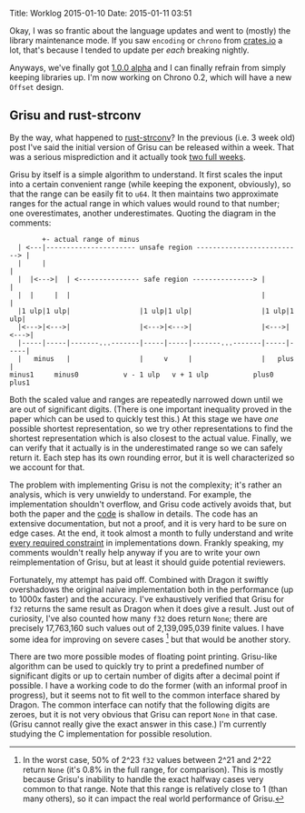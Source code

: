 Title: Worklog 2015-01-10
Date: 2015-01-11 03:51

Okay, I was so frantic about the language updates and
went to (mostly) the library maintenance mode.
If you saw `encoding` or `chrono` from [crates.io] a lot,
that's because I tended to update per *each* breaking nightly.

Anyways, we've finally got [1.0.0 alpha] and
I can finally refrain from simply keeping libraries up.
I'm now working on Chrono 0.2, which will have a new `Offset` design.

[crates.io]: https://crates.io/
[1.0.0 alpha]: http://blog.rust-lang.org/2015/01/09/Rust-1.0-alpha.html

## Grisu and rust-strconv

By the way, what happened to [rust-strconv]?
In the previous (i.e. 3 week old) post
I've said the initial version of Grisu can be released within a week.
That was a serious misprediction and it actually took [two full weeks].

[rust-strconv]: https://github.com/lifthrasiir/rust-strconv/
[two full weeks]: https://github.com/lifthrasiir/rust-strconv/commit/81e4f157b90191ef335c2ad692e7ebd34221a367

Grisu by itself is a simple algorithm to understand.
It first scales the input into a certain convenient range
(while keeping the exponent, obviously),
so that the range can be easily fit to `u64`.
It then maintains two approximate ranges
for the actual range in which values would round to that number;
one overestimates, another underestimates.
Quoting the diagram in the comments:

~~~~
        +- actual range of minus
  | <---|---------------------- unsafe region --------------------------> |
  |     |                                                                 |
  |  |<--->|  | <--------------- safe region ---------------> |           |
  |  |     |  |                                               |           |
  |1 ulp|1 ulp|                 |1 ulp|1 ulp|                 |1 ulp|1 ulp|
  |<--->|<--->|                 |<--->|<--->|                 |<--->|<--->|
  |-----|-----|-------...-------|-----|-----|-------...-------|-----|-----|
  |   minus   |                 |     v     |                 |   plus    |
minus1     minus0           v - 1 ulp   v + 1 ulp           plus0       plus1
~~~~

Both the scaled value and ranges are repeatedly narrowed down
until we are out of significant digits.
(There is one important inequality proved in the paper
which can be used to quickly test this.)
At this stage we have *one* possible shortest representation,
so we try other representations to find the shortest representation
which is also closest to the actual value.
Finally, we can verify that it actually is in the underestimated range
so we can safely return it.
Each step has its own rounding error,
but it is well characterized so we account for that.

The problem with implementing Grisu is not the complexity;
it's rather an analysis, which is very unwieldy to understand.
For example, the implementation shouldn't overflow,
and Grisu code actively avoids that,
but both the paper and the [code][fast-dtoa] is shallow in details.
The code has an extensive documentation, but not a proof,
and it is very hard to be sure on edge cases.
At the end, it took almost a month to fully understand and write
[every required constraint][format_shortest_opt] in implementations down.
Frankly speaking, my comments wouldn't really help anyway
if you are to write your own reimplementation of Grisu,
but at least it should guide potential reviewers.

[fast-dtoa]: https://github.com/v8/v8-git-mirror/blob/master/src/fast-dtoa.cc
[format_shortest_opt]: https://github.com/lifthrasiir/rust-strconv/blob/5cbbb53/src/flt2dec/strategy/grisu.rs#L212-L476

Fortunately, my attempt has paid off.
Combined with Dragon it swiftly overshadows the original naive implementation
both in the performance (up to 1000x faster) and the accuracy.
I've exhaustively verified that
Grisu for `f32` returns the same result as Dragon when it does give a result.
Just out of curiosity, I've also counted how many `f32` does return `None`;
there are precisely 17,763,160 such values out of 2,139,095,039 finite values.
I have some idea for improving on severe cases [^1]
but that would be another story.

[^1]: In the worst case, 50% of 2^23 `f32` values between 2^21 and 2^22
      return `None` (it's 0.8% in the full range, for comparison).
      This is mostly because Grisu's inability to handle
      the exact halfway cases very common to that range.
      Note that this range is relatively close to 1 (than many others),
      so it can impact the real world performance of Grisu.

There are two more possible modes of floating point printing.
Grisu-like algorithm can be used to quickly try to print
a predefined number of significant digits
or up to certain number of digits after a decimal point if possible.
I have a working code to do the former (with an informal proof in progress),
but it seems not to fit well to the common interface shared by Dragon.
The common interface can notify that the following digits are zeroes,
but it is not very obvious that Grisu can report `None` in that case.
(Grisu cannot really give the exact answer in this case.)
I'm currently studying the C implementation for possible resolution.

